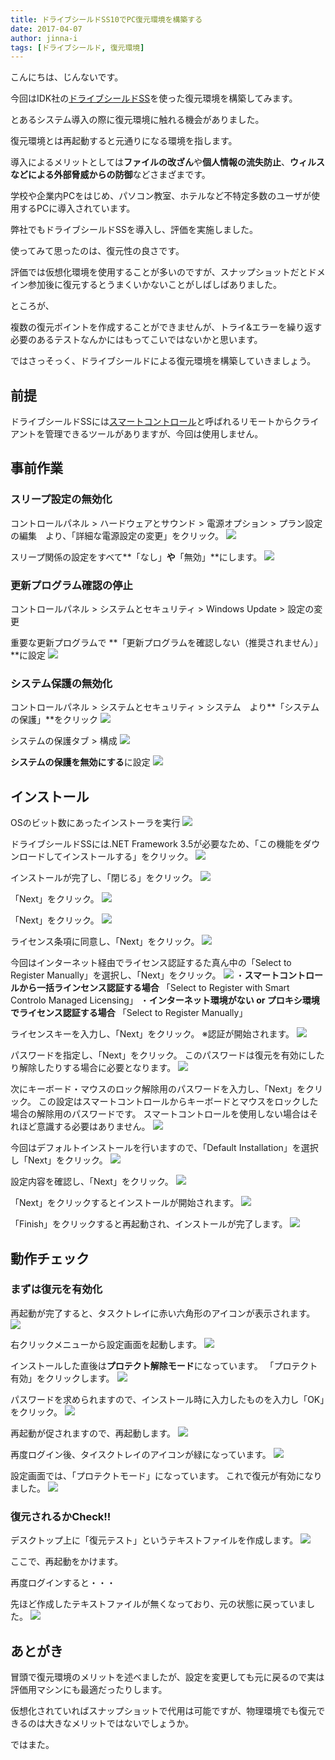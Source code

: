 ```yaml
---
title: ドライブシールドSS10でPC復元環境を構築する
date: 2017-04-07
author: jinna-i
tags: [ドライブシールド, 復元環境]
---
```


こんにちは、じんないです。

今回はIDK社の[ドライブシールドSS](http://www.idk.co.jp/page.php?d=bunkyo&f=driveshieldSS)を使った復元環境を構築してみます。

とあるシステム導入の際に復元環境に触れる機会がありました。

復元環境とは再起動すると元通りになる環境を指します。

導入によるメリットとしては**ファイルの改ざん**や**個人情報の流失防止**、**ウィルスなどによる外部脅威からの防御**などさまざまです。

学校や企業内PCをはじめ、パソコン教室、ホテルなど不特定多数のユーザが使用するPCに導入されています。

弊社でもドライブシールドSSを導入し、評価を実施しました。

使ってみて思ったのは、復元性の良さです。

評価では仮想化環境を使用することが多いのですが、スナップショットだとドメイン参加後に復元するとうまくいかないことがしばしばありました。

ところが、

複数の復元ポイントを作成することができませんが、トライ&エラーを繰り返す必要のあるテストなんかにはもってこいではないかと思います。


ではさっそっく、ドライブシールドによる復元環境を構築していきましょう。

## 前提
ドライブシールドSSには[スマートコントロール](http://www.idk.co.jp/page.php?d=bunkyo&f=smartcontrol)と呼ばれるリモートからクライアントを管理できるツールがありますが、今回は使用しません。


## 事前作業

### スリープ設定の無効化

コントロールパネル > ハードウェアとサウンド > 電源オプション > プラン設定の編集　より、「詳細な電源設定の変更」をクリック。
![](images/drive-shield-ss10-1.png)

スリープ関係の設定をすべて**「なし」**や**「無効」**にします。
![](images/drive-shield-ss10-2.png)

### 更新プログラム確認の停止

コントロールパネル > システムとセキュリティ > Windows Update > 設定の変更

重要な更新プログラムで **「更新プログラムを確認しない（推奨されません）」**に設定
![](images/drive-shield-ss10-3.png)

### システム保護の無効化

コントロールパネル > システムとセキュリティ > システム　より**「システムの保護」**をクリック
![](images/drive-shield-ss10-4.png)

システムの保護タブ > 構成 
![](images/drive-shield-ss10-5.png)

**システムの保護を無効にする**に設定
![](images/drive-shield-ss10-6.png)

## インストール

OSのビット数にあったインストーラを実行
![](images/drive-shield-ss10-7.png)

ドライブシールドSSには.NET Framework 3.5が必要なため、「この機能をダウンロードしてインストールする」をクリック。
![](images/drive-shield-ss10-8.png)

インストールが完了し、「閉じる」をクリック。
![](images/drive-shield-ss10-9.png)

「Next」をクリック。
![](images/drive-shield-ss10-10.png)

「Next」をクリック。
![](images/drive-shield-ss10-11.png)

ライセンス条項に同意し、「Next」をクリック。
![](images/drive-shield-ss10-12.png)

今回はインターネット経由でライセンス認証するた真ん中の「Select to Register Manually」を選択し、「Next」をクリック。
![](images/drive-shield-ss10-13.png)
・**スマートコントロールから一括ラインセンス認証する場合**
 「Select to Register with Smart Controlo Managed Licensing」
・**インターネット環境がない or プロキシ環境でライセンス認証する場合**
「Select to Register Manually」


ライセンスキーを入力し、「Next」をクリック。
※認証が開始されます。
![](images/drive-shield-ss10-14.png)

パスワードを指定し、「Next」をクリック。
このパスワードは復元を有効にしたり解除したりする場合に必要となります。
![](images/drive-shield-ss10-15.png)

次にキーボード・マウスのロック解除用のパスワードを入力し、「Next」をクリック。
この設定はスマートコントロールからキーボードとマウスをロックした場合の解除用のパスワードです。
スマートコントロールを使用しない場合はそれほど意識する必要はありません。
![](images/drive-shield-ss10-16.png)

今回はデフォルトインストールを行いますので、「Default Installation」を選択し「Next」をクリック。
![](images/drive-shield-ss10-17.png)

設定内容を確認し、「Next」をクリック。
![](images/drive-shield-ss10-18.png)

「Next」をクリックするとインストールが開始されます。
![](images/drive-shield-ss10-19.png)

「Finish」をクリックすると再起動され、インストールが完了します。
![](images/drive-shield-ss10-20.png)

## 動作チェック

### まずは復元を有効化

再起動が完了すると、タスクトレイに赤い六角形のアイコンが表示されます。
![](images/drive-shield-ss10-21.png)

右クリックメニューから設定画面を起動します。
![](images/drive-shield-ss10-22.png)

インストールした直後は**プロテクト解除モード**になっています。
「プロテクト有効」をクリックします。
![](images/drive-shield-ss10-23.png)

パスワードを求められますので、インストール時に入力したものを入力し「OK」をクリック。
![](images/drive-shield-ss10-24.png)

再起動が促されますので、再起動します。
![](images/drive-shield-ss10-25.png)

再度ログイン後、タイスクトレイのアイコンが緑になっています。
![](images/drive-shield-ss10-26.png)

設定画面では、「プロテクトモード」になっています。
これで復元が有効になりました。
![](images/drive-shield-ss10-27.png)

### 復元されるかCheck!!

デスクトップ上に「復元テスト」というテキストファイルを作成します。
![](images/drive-shield-ss10-28.png)

ここで、再起動をかけます。

再度ログインすると・・・

先ほど作成したテキストファイルが無くなっており、元の状態に戻っていました。
![](images/drive-shield-ss10-29.png)


## あとがき

冒頭で復元環境のメリットを述べましたが、設定を変更しても元に戻るので実は評価用マシンにも最適だったりします。

仮想化されていればスナップショットで代用は可能ですが、物理環境でも復元できるのは大きなメリットではないでしょうか。

ではまた。
